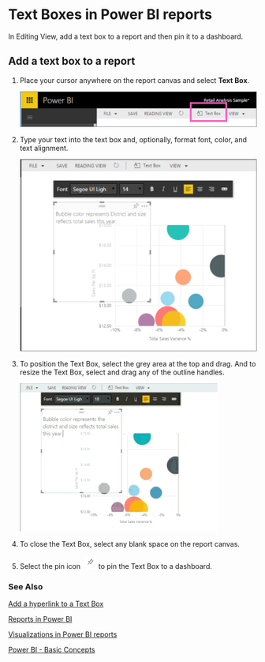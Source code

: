 ﻿<properties
   pageTitle="Text boxes in Power BI reports"
   description="Documentation about adding and creating text boxes in a Microsoft Power BI report."
   services="powerbi"
   documentationCenter=""
   authors="mihart"
   manager="mblythe"
   backup=""
   editor=""
   tags=""
   qualityFocus="no"
   qualityDate=""/>

<tags
   ms.service="powerbi"
   ms.devlang="NA"
   ms.topic="article"
   ms.tgt_pltfrm="NA"
   ms.workload="powerbi"
   ms.date="05/10/2016"
   ms.author="mihart"/>
# Text Boxes in Power BI reports

In Editing View, add a text box to a report and then pin it to a dashboard. 

##  Add a text box to a report
1.  Place your cursor anywhere on the report canvas and select **Text Box**.

    ![](media/powerbi-service-text-boxes-in-reports/PBI_textBox.png)

2.  Type your text into the text box and, optionally, format font, color, and text alignment. 

    ![](media/powerbi-service-text-boxes-in-reports/PBI_textBox2.png)

3.  To position the Text Box, select the grey area at the top and drag. And to resize the Text Box, select and drag any of the outline handles. 

    ![](media/powerbi-service-text-boxes-in-reports/TextBoxSmaller.gif)

4.  To close the Text Box, select any blank space on the report canvas.

5.  Select the pin icon  ![](media/powerbi-service-text-boxes-in-reports/PBI_PinTile.png) to pin the Text Box to a dashboard. 

### See Also

[Add a hyperlink to a Text Box](powerbi-service-add-a-hyperlink-to-a-text-box.md)

[Reports in Power BI](powerbi-service-reports.md)

[Visualizations in Power BI reports](powerbi-service-visualizations-for-reports.md)

[Power BI - Basic Concepts](powerbi-service-basic-concepts.md)

